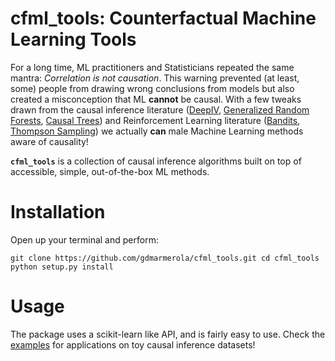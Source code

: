 # cfml_tools: Counterfactual Machine Learning Tools
 
For a long time, ML practitioners and Statisticians repeated the same mantra: *Correlation is not causation*. This warning prevented (at least, some) people from drawing wrong conclusions from models but also created a misconception that ML **cannot** be causal. With a few tweaks drawn from the causal inference literature ([DeepIV](http://proceedings.mlr.press/v70/hartford17a/hartford17a.pdf), [Generalized Random Forests](https://arxiv.org/pdf/1610.01271.pdf), [Causal Trees](https://arxiv.org/abs/1504.01132)) and Reinforcement Learning literature ([Bandits](https://arxiv.org/abs/1711.07077), [Thompson Sampling](https://web.stanford.edu/~bvr/pubs/TS_Tutorial.pdf)) we actually **can** male Machine Learning methods aware of causality!

**`cfml_tools`** is a collection of causal inference algorithms built on top of accessible, simple, out-of-the-box ML methods.

# Installation

Open up your terminal and perform:

`git clone https://github.com/gdmarmerola/cfml_tools.git
cd cfml_tools
python setup.py install 
`

# Usage

The package uses a scikit-learn like API, and is fairly easy to use. Check the [examples](https://github.com/gdmarmerola/cfml_tools/tree/master/examples) for applications on toy causal inference datasets!

